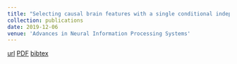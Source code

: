 ```yaml
---
title: "Selecting causal brain features with a single conditional independence test per feature"
collection: publications
date: 2019-12-06
venue: 'Advances in Neural Information Processing Systems'
---
```

[url](https://proceedings.neurips.cc/paper/2019/hash/e6be4c22a5963ab00dfe8f3b695b5332-Abstract.html)
[PDF](https://proceedings.neurips.cc/paper/2019/file/e6be4c22a5963ab00dfe8f3b695b5332-Paper.pdf)
[bibtex](https://scholar.googleusercontent.com/scholar.bib?q=info:PyrE8oAou_UJ:scholar.google.com/&output=citation&scisdr=CgXPVUX_EMLaoh0CIuQ:AAGBfm0AAAAAYZEEOuRonr6soq20ou45iR7bC64V9HF9&scisig=AAGBfm0AAAAAYZEEOnIXBlV-rZNESDsRCzbuaCI-67kF&scisf=4&ct=citation&cd=-1&hl=de)
